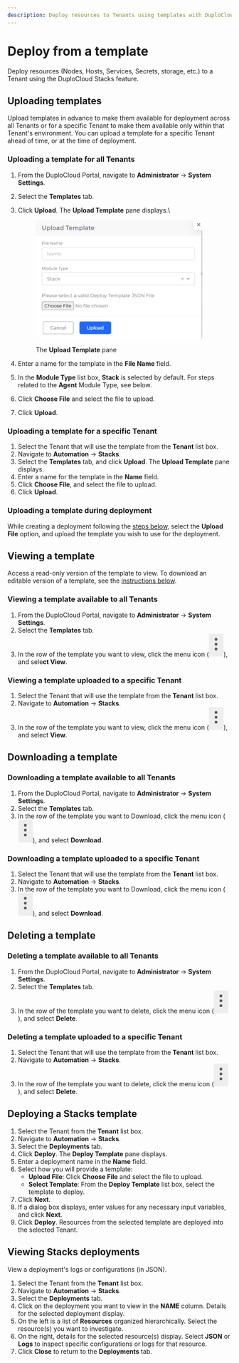 ```yaml
---
description: Deploy resources to Tenants using templates with DuploCloud Stacks
---
```


# Deploy from a template

Deploy resources (Nodes, Hosts, Services, Secrets, storage, etc.) to a Tenant using the DuploCloud Stacks feature.&#x20;

## Uploading templates

Upload templates in advance to make them available for deployment across all Tenants or for a specific Tenant to make them available only within that Tenant's environment. You can upload a template for a specific Tenant ahead of time, or at the time of deployment.

### Uploading a template for all Tenants

1. From the DuploCloud Portal, navigate to **Administrator** -> **System Settings**.
2. Select the **Templates** tab.
3.  Click **Upload**. The **Upload Template** pane displays.\


    <div align="left"><figure><img src="../../.gitbook/assets/upload template pane (1).png" alt="" width="374"><figcaption><p>The <strong>Upload Template</strong> pane</p></figcaption></figure></div>
4. Enter a name for the template in the **File Name** field.
5. In the **Module Type** list box, **Stack** is selected by default. For steps related to the **Agent** Module Type, see below.
6. Click **Choose File** and select the file to upload.
7. Click **Upload**.

### Uploading a template for a specific Tenant

1. Select the Tenant that will use the template from the **Tenant** list box.
2. Navigate to **Automation** -> **Stacks**.
3. Select the **Templates** tab, and click **Upload**. The **Upload Template** pane displays.
4. Enter a name for the template in the **Name** field.
5. Click **Choose File**, and select the file to upload.
6. Click **Upload**.

### Uploading a template during deployment

While creating a deployment following the [steps below](deploy-from-a-template.md#deploying-a-stack-template), select the **Upload File** option, and upload the template you wish to use for the deployment.&#x20;

## Viewing a template

Access a read-only version of the template to view. To download an editable version of a template, see the [instructions below](deploy-from-a-template.md#downloading-a-template).&#x20;

### Viewing a template available to all Tenants

1. From the DuploCloud Portal, navigate to **Administrator** -> **System Settings**.
2. Select the **Templates** tab.
3. In the row of the template you want to view, click the menu icon (<img src="../../.gitbook/assets/menu icon (3).png" alt="" data-size="line">), and sele**ct View**.&#x20;

### Viewing a template uploaded to a specific Tenant

1. Select the Tenant that will use the template from the **Tenant** list box.
2. Navigate to **Automation** -> **Stacks**.
3. In the row of the template you want to view, click the menu icon (<img src="../../.gitbook/assets/menu icon (3).png" alt="" data-size="line">), and select **View**.&#x20;

## Downloading a template

### Downloading a template available to all Tenants

1. From the DuploCloud Portal, navigate to **Administrator** -> **System Settings**.
2. Select the **Templates** tab.
3. In the row of the template you want to Download, click the menu icon (<img src="../../.gitbook/assets/menu icon (3).png" alt="" data-size="line">), and select **Download**.&#x20;

### Downloading a template uploaded to a specific Tenant

1. Select the Tenant that will use the template from the **Tenant** list box.
2. Navigate to **Automation** -> **Stacks**.
3. In the row of the template you want to Download, click the menu icon (<img src="../../.gitbook/assets/menu icon (3).png" alt="" data-size="line">), and select **Download**.&#x20;

## Deleting a template

### Deleting a template available to all Tenants

1. From the DuploCloud Portal, navigate to **Administrator** -> **System Settings**.
2. Select the **Templates** tab.
3. In the row of the template you want to delete, click the menu icon (<img src="../../.gitbook/assets/menu icon (3).png" alt="" data-size="line">), and select **Delete**.&#x20;

### Deleting a template uploaded to a specific Tenant

1. Select the Tenant that will use the template from the **Tenant** list box.
2. Navigate to **Automation** -> **Stacks**.
3. In the row of the template you want to delete, click the menu icon (<img src="../../.gitbook/assets/menu icon (3).png" alt="" data-size="line">), and select **Delete**.&#x20;

## Deploying a Stacks template

1. Select the Tenant from the **Tenant** list box.
2. Navigate to **Automation** -> **Stacks**.&#x20;
3. Select the **Deployments** tab.
4. Click **Deploy**. The **Deploy Template** pane displays.
5. Enter a deployment name in the **Name** field.
6. Select how you will provide a template:&#x20;
   * **Upload File**: Click **Choose File** and select the file to upload.
   * **Select Template**:  From the **Deploy Template** list box, select the template to deploy.&#x20;
7. Click **Next**.&#x20;
8. &#x20;If a dialog box displays, enter values for any necessary input variables, and click **Next**.
9. Click **Deploy**. Resources from the selected template are deployed into the selected Tenant.

## Viewing Stacks deployments

View a deployment's logs or configurations (in JSON).

1. Select the Tenant from the **Tenant** list box.
2. Navigate to **Automation** -> **Stacks**.&#x20;
3. Select the **Deployments** tab.
4. Click on the deployment you want to view in the **NAME** column. Details for the selected deployment display.
5. On the left is a list of **Resources** organized hierarchically. Select the resource(s) you want to investigate.
6. On the right, details for the selected resource(s) display. Select **JSON** or **Logs** to inspect specific configurations or logs for that resource.
7. Click **Close** to return to the **Deployments** tab.&#x20;
